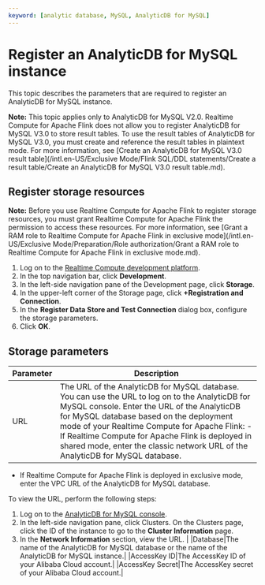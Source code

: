 ```yaml
---
keyword: [analytic database, MySQL, AnalyticDB for MySQL]
---
```


# Register an AnalyticDB for MySQL instance

This topic describes the parameters that are required to register an AnalyticDB for MySQL instance.

**Note:** This topic applies only to AnalyticDB for MySQL V2.0. Realtime Compute for Apache Flink does not allow you to register AnalyticDB for MySQL V3.0 to store result tables. To use the result tables of AnalyticDB for MySQL V3.0, you must create and reference the result tables in plaintext mode. For more information, see [Create an AnalyticDB for MySQL V3.0 result table](/intl.en-US/Exclusive Mode/Flink SQL/DDL statements/Create a result table/Create an AnalyticDB for MySQL V3.0 result table.md).

## Register storage resources

**Note:** Before you use Realtime Compute for Apache Flink to register storage resources, you must grant Realtime Compute for Apache Flink the permission to access these resources. For more information, see [Grant a RAM role to Realtime Compute for Apache Flink in exclusive mode](/intl.en-US/Exclusive Mode/Preparation/Role authorization/Grant a RAM role to Realtime Compute for Apache Flink in exclusive mode.md).

1.  Log on to the [Realtime Compute development platform](https://stream-ap-southeast-3.console.aliyun.com).
2.  In the top navigation bar, click **Development**.
3.  In the left-side navigation pane of the Development page, click **Storage**.
4.  In the upper-left corner of the Storage page, click **+Registration and Connection**.
5.  In the **Register Data Store and Test Connection** dialog box, configure the storage parameters.
6.  Click **OK**.

## Storage parameters

|Parameter|Description|
|---------|-----------|
|URL|The URL of the AnalyticDB for MySQL database. You can use the URL to log on to the AnalyticDB for MySQL console. Enter the URL of the AnalyticDB for MySQL database based on the deployment mode of your Realtime Compute for Apache Flink: -   If Realtime Compute for Apache Flink is deployed in shared mode, enter the classic network URL of the AnalyticDB for MySQL database.
-   If Realtime Compute for Apache Flink is deployed in exclusive mode, enter the VPC URL of the AnalyticDB for MySQL database.

To view the URL, perform the following steps:

1.  Log on to the [AnalyticDB for MySQL console](https://ads.console.aliyun.com/?spm=a2c4g.11186623.2.23.2c952b809T8asM).
2.  In the left-side navigation pane, click Clusters. On the Clusters page, click the ID of the instance to go to the **Cluster Information** page.
3.  In the **Network Information** section, view the URL. |
|Database|The name of the AnalyticDB for MySQL database or the name of the AnalyticDB for MySQL instance.|
|AccessKey ID|The AccessKey ID of your Alibaba Cloud account.|
|AccessKey Secret|The AccessKey secret of your Alibaba Cloud account.|


